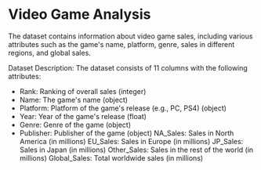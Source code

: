 # Video Game Analysis

 The dataset contains information about video game sales, including various attributes such as the game's name, platform, genre, sales in different regions, and global sales.

Dataset Description:
The dataset consists of 11 columns with the following attributes:

- Rank: Ranking of overall sales (integer)
- Name: The game's name (object)
- Platform: Platform of the game's release (e.g., PC, PS4) (object)
- Year: Year of the game's release (float)
- Genre: Genre of the game (object)
- Publisher: Publisher of the game (object) NA_Sales: Sales in North America (in millions) EU_Sales: Sales in Europe (in millions) JP_Sales: Sales in Japan (in millions) Other_Sales: Sales in the rest of the world (in millions) Global_Sales: Total worldwide sales (in millions)

